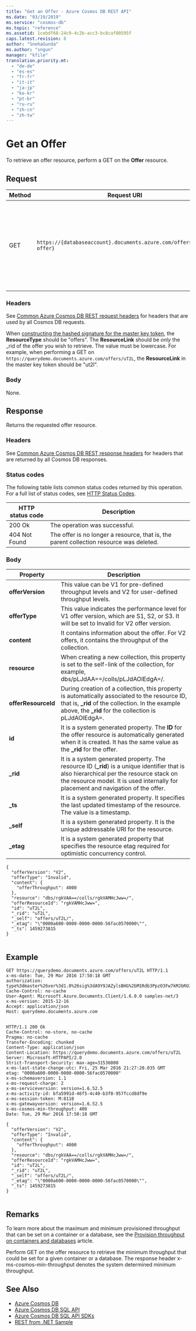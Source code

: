 ```yaml
---
title: "Get an Offer - Azure Cosmos DB REST API"
ms.date: "03/19/2019"
ms.service: "cosmos-db"
ms.topic: "reference"
ms.assetid: 1cebdf68-24c9-4c2b-acc3-bc8caf80595f
caps.latest.revision: 8
author: "SnehaGunda"
ms.author: "sngun"
manager: "kfile"
translation.priority.mt: 
  - "de-de"
  - "es-es"
  - "fr-fr"
  - "it-it"
  - "ja-jp"
  - "ko-kr"
  - "pt-br"
  - "ru-ru"
  - "zh-cn"
  - "zh-tw"
---
```

# Get an Offer
  To retrieve an offer resource, perform a GET on the **Offer** resource.  
  
## Request  
  
|Method|Request URI|Description|  
|------------|-----------------|-----------------|  
|GET|`https://{databaseaccount}.documents.azure.com/offers/{_rid-offer}`|Note that {databaseaccount} is the name of the Azure Cosmos DB account you created under your subscription. The {_rid-offer} value is the system generated resource ID of the offer.|  
  
### Headers  
 See [Common Azure Cosmos DB REST request headers](common-cosmosdb-rest-request-headers.md) for headers that are used by all Cosmos DB requests.  

 When [constructing the hashed signature for the master key token](access-control-on-cosmosdb-resources.md#constructkeytoken), the **ResourceType** should be "offers".  The **ResourceLink** should be *only* the _rid of the offer you wish to retrieve.  The value must be lowercase.  For example, when performing a GET on `https://querydemo.documents.azure.com/offers/uT2L`, the **ResourceLink** in the master key token should be "ut2l".

### Body  
 None.  
  
## Response  
 Returns the requested offer resource.  
  
### Headers  
 See [Common Azure Cosmos DB REST response headers](common-cosmosdb-rest-response-headers.md) for headers that are returned by all Cosmos DB responses.  
  
### Status codes  
 The following table lists common status codes returned by this operation. For a full list of status codes, see [HTTP Status Codes](https://msdn.microsoft.com/library/azure/dn783364.aspx).  
  
|HTTP status code|Description|  
|----------------------|-----------------|  
|200 Ok|The operation was successful.|  
|404 Not Found|The offer is no longer a resource, that is, the parent collection resource was deleted.|  
  
### Body  
  
|Property|Description|  
|--------------|-----------------|  
|**offerVersion**| This value can be V1 for pre-defined throughput levels and V2 for user-defined throughput levels.|  
|**offerType**|This value indicates the performance level for V1 offer version, which are S1, S2, or S3. It will be set to Invalid for V2 offer version.|  
|**content**| It contains information about the offer. For V2 offers, it contains the throughput of the collection.|  
|**resource**| When creating a new collection, this property is set to the self-link of the collection, for example, dbs/pLJdAA==/colls/pLJdAOlEdgA=/.|  
|**offerResourceId**| During creation of a collection, this property is automatically associated to the resource ID, that is, **_rid** of the collection. In the example above, the **_rid** for the collection is pLJdAOlEdgA=.|  
|**id**|It is a system generated property.  The **ID** for the offer resource is automatically generated when it is created.  It has the same value as the **_rid** for the offer.|  
|**_rid**|It is a system generated property. The resource ID (**_rid**) is a unique identifier that is also hierarchical per the resource stack on the resource model. It is used internally for placement and navigation of the offer.|  
|**_ts**|It is a system generated property. It specifies the last updated timestamp of the resource. The value is a timestamp.|  
|**_self**|It is a system generated property. It is the unique addressable URI for the resource.|  
|**_etag**|It is a system generated property that specifies the resource etag required for optimistic concurrency control.|  
  
```  
{  
  "offerVersion": "V2",  
  "offerType": "Invalid",  
  "content": {  
    "offerThroughput": 4000  
  },  
  "resource": "dbs/rgkVAA==/colls/rgkVAMHcJww=/",  
  "offerResourceId": "rgkVAMHcJww=",  
  "id": "uT2L",  
  "_rid": "uT2L",  
  "_self": "offers/uT2L/",  
  "_etag": "\"0000a600-0000-0000-0000-56fac0570000\"",  
  "_ts": 1459273815  
}  
  
```  
  
## Example  
  
```  
GET https://querydemo.documents.azure.com/offers/uT2L HTTP/1.1  
x-ms-date: Tue, 29 Mar 2016 17:50:18 GMT  
authorization: type%3dmaster%26ver%3d1.0%26sig%3dA9Y9JAZylsBHG%2bM1Rdb3PpzO3Fw7kMJbRUJ8Llh2kpo%3d  
Cache-Control: no-cache  
User-Agent: Microsoft.Azure.Documents.Client/1.6.0.0 samples-net/3  
x-ms-version: 2015-12-16  
Accept: application/json  
Host: querydemo.documents.azure.com  
  
```  
  
```  
HTTP/1.1 200 Ok  
Cache-Control: no-store, no-cache  
Pragma: no-cache  
Transfer-Encoding: chunked  
Content-Type: application/json  
Content-Location: https://querydemo.documents.azure.com/offers/uT2L  
Server: Microsoft-HTTPAPI/2.0  
Strict-Transport-Security: max-age=31536000  
x-ms-last-state-change-utc: Fri, 25 Mar 2016 21:27:20.035 GMT  
etag: "0000a600-0000-0000-0000-56fac0570000"  
x-ms-schemaversion: 1.1  
x-ms-request-charge: 2  
x-ms-serviceversion: version=1.6.52.5  
x-ms-activity-id: bfa5991d-46f5-4c40-b3f0-957fccd8df9e  
x-ms-session-token: M:8110  
x-ms-gatewayversion: version=1.6.52.5  
x-ms-cosmos-min-throughput: 400 
Date: Tue, 29 Mar 2016 17:50:18 GMT  
  
{  
  "offerVersion": "V2",  
  "offerType": "Invalid",  
  "content": {  
    "offerThroughput": 4000  
  },  
  "resource": "dbs/rgkVAA==/colls/rgkVAMHcJww=/",  
  "offerResourceId": "rgkVAMHcJww=",  
  "id": "uT2L",  
  "_rid": "uT2L",  
  "_self": "offers/uT2L/",  
  "_etag": "\"0000a600-0000-0000-0000-56fac0570000\"",  
  "_ts": 1459273815  
}  
  
```  
## Remarks 

To learn more about the maximum and minimum provisioned throughput that can be set on a container or a database, see the [Provision throughput on containers and databases](https://docs.microsoft.com/azure/cosmos-db/set-throughput) article.  
 
Perform GET on the offer resource to retrieve the minimum throughput that could be set for a given container or a database.  The response header x-ms-cosmos-min-throughput denotes the system determined minimum throughput.  
  
## See Also  
* [Azure Cosmos DB](https://docs.microsoft.com/azure/cosmos-db/introduction) 
* [Azure Cosmos DB SQL API](https://docs.microsoft.com/azure/cosmos-db/sql-api-introduction)   
* [Azure Cosmos DB SQL API SDKs](https://docs.microsoft.com/en-us/azure/cosmos-db/sql-api-sdk-dotnet)    
* [REST from .NET Sample](https://github.com/Azure/azure-documentdb-dotnet/tree/master/samples/rest-from-.net)  
  
  

